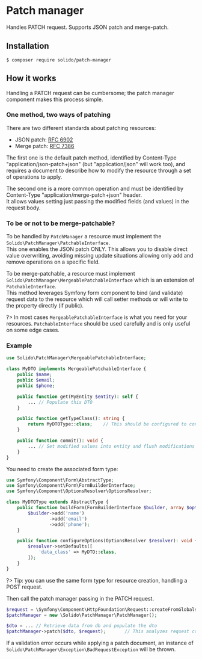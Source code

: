 # Patch manager

Handles PATCH request. Supports JSON patch and merge-patch.

## Installation

```shell
$ composer require solido/patch-manager
```

## How it works

Handling a PATCH request can be cumbersome; the patch manager component makes this process simple.

### One method, two ways of patching

There are two different standards about patching resources:

- JSON patch: [RFC 6902](https://tools.ietf.org/html/rfc6902)
- Merge patch: [RFC 7386](https://tools.ietf.org/html/rfc7386)

The first one is the default patch method, identified by Content-Type "application/json-patch+json"
(but "application/json" will work too), and requires a document to describe how to modify the resource
through a set of operations to apply.

The second one is a more common operation and must be identified by Content-Type "application/merge-patch+json" header.  
It allows values setting just passing the modified fields (and values) in the request body.

### To be or not to be merge-patchable?

To be handled by `PatchManager` a resource must implement the `Solido\PatchManager\PatchableInterface`.  
This one enables the JSON patch ONLY. This allows you to disable direct value overwriting, avoiding missing update
situations allowing only add and remove operations on a specific field.

To be merge-patchable, a resource must implement `Solido\PatchManager\MergeablePatchableInterface` which is an extension
of `PatchableInterface`.  
This method leverages Symfony form component to bind (and validate) request data to the resource which will call
setter methods or will write to the property directly (if public).

?> In most cases `MergeablePatchableInterface` is what you need for your resources. `PatchableInterface` should be
used carefully and is only useful on some edge cases.

### Example

```php
use Solido\PatchManager\MergeablePatchableInterface;

class MyDTO implements MergeablePatchableInterface {
    public $name;
    public $email;
    public $phone;

    public function get(MyEntity $entity): self {
        ... // Populate this DTO
    }

    public function getTypeClass(): string {
        return MyDTOType::class;    // This should be configured to contain patchable fields
    }

    public function commit(): void {
        ... // Set modified values into entity and flush modifications
    }
}
```

You need to create the associated form type:

```php
use Symfony\Component\Form\AbstractType;
use Symfony\Component\Form\FormBuilderInterface;
use Symfony\Component\OptionsResolver\OptionsResolver;

class MyDTOType extends AbstractType {
    public function buildForm(FormBuilderInterface $builder, array $options): void {
        $builder->add('name')
                ->add('email')
                ->add('phone');
    }

    public function configureOptions(OptionsResolver $resolver): void {
        $resolver->setDefaults([
            'data_class' => MyDTO::class,
        ]);
    }
}
```

?> Tip: you can use the same form type for resource creation, handling a POST request.

Then call the patch manager passing in the PATCH request.

```php
$request = \Symfony\Component\HttpFoundation\Request::createFromGlobals();
$patchManager = new \Solido\PatchManager\PatchManager();

$dto = ... // Retrieve data from db and populate the dto
$patchManager->patch($dto, $request);       // This analyzes request content and headers and applies the correct patch method.
```

If a validation error occurs while applying a patch document, an instance of 
`Solido\PatchManager\Exception\BadRequestException` will be thrown.
